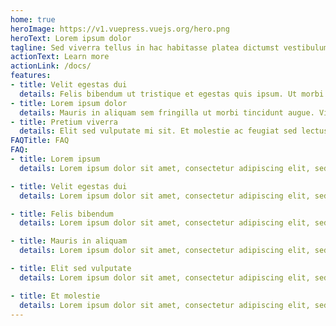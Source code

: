 ```yaml
---
home: true
heroImage: https://v1.vuepress.vuejs.org/hero.png
heroText: Lorem ipsum dolor
tagline: Sed viverra tellus in hac habitasse platea dictumst vestibulum. Velit egestas dui id ornare arcu odio.
actionText: Learn more
actionLink: /docs/
features:
- title: Velit egestas dui
  details: Felis bibendum ut tristique et egestas quis ipsum. Ut morbi tincidunt augue interdum. Sed pulvinar proin gravida hendrerit. Quis enim lobortis.
- title: Lorem ipsum dolor
  details: Mauris in aliquam sem fringilla ut morbi tincidunt augue. Viverra nibh cras pulvinar mattis nunc sed blandit libero.
- title: Pretium viverra
  details: Elit sed vulputate mi sit. Et molestie ac feugiat sed lectus vestibulum. Amet consectetur adipiscing elit duis tristique sollicitudin.
FAQTitle: FAQ
FAQ:
- title: Lorem ipsum
  details: Lorem ipsum dolor sit amet, consectetur adipiscing elit, sed do eiusmod tempor incididunt ut labore et dolore magna aliqua. Sed viverra tellus in hac habitasse platea dictumst vestibulum. Velit egestas dui id ornare arcu odio.

- title: Velit egestas dui
  details: Lorem ipsum dolor sit amet, consectetur adipiscing elit, sed do eiusmod tempor incididunt ut labore et dolore magna aliqua. Sed viverra tellus in hac habitasse platea dictumst vestibulum. Velit egestas dui id ornare arcu odio.

- title: Felis bibendum
  details: Lorem ipsum dolor sit amet, consectetur adipiscing elit, sed do eiusmod tempor incididunt ut labore et dolore magna aliqua. Sed viverra tellus in hac habitasse platea dictumst vestibulum. Velit egestas dui id ornare arcu odio.

- title: Mauris in aliquam
  details: Lorem ipsum dolor sit amet, consectetur adipiscing elit, sed do eiusmod tempor incididunt ut labore et dolore magna aliqua. Sed viverra tellus in hac habitasse platea dictumst vestibulum. Velit egestas dui id ornare arcu odio.

- title: Elit sed vulputate
  details: Lorem ipsum dolor sit amet, consectetur adipiscing elit, sed do eiusmod tempor incididunt ut labore et dolore magna aliqua. Sed viverra tellus in hac habitasse platea dictumst vestibulum. Velit egestas dui id ornare arcu odio.

- title: Et molestie
  details: Lorem ipsum dolor sit amet, consectetur adipiscing elit, sed do eiusmod tempor incididunt ut labore et dolore magna aliqua. Sed viverra tellus in hac habitasse platea dictumst vestibulum. Velit egestas dui id ornare arcu odio.
---
```

